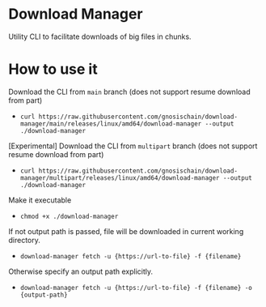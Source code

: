 
# Download Manager

Utility CLI to facilitate downloads of big files in chunks.

# How to use it

Download the CLI from `main` branch (does not support resume download from part)

- `curl https://raw.githubusercontent.com/gnosischain/download-manager/main/releases/linux/amd64/download-manager --output ./download-manager`

[Experimental] Download the CLI from `multipart` branch (does not support resume download from part)

- `curl https://raw.githubusercontent.com/gnosischain/download-manager/multipart/releases/linux/amd64/download-manager --output ./download-manager`

Make it executable

- `chmod +x ./download-manager`

If not output path is passed, file will be downloaded in current working directory.

- `download-manager fetch -u {https://url-to-file} -f {filename}`

Otherwise specify an output path explicitly.

- `download-manager fetch -u {https://url-to-file} -f {filename} -o {output-path}`
